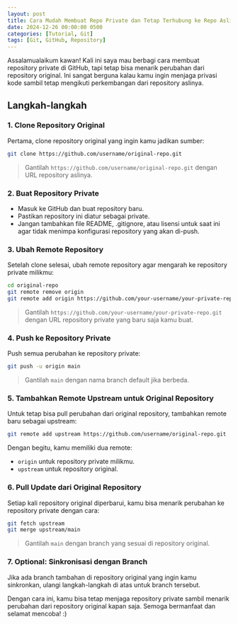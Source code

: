 ```yaml
---
layout: post
title: Cara Mudah Membuat Repo Private dan Tetap Terhubung ke Repo Asli di GitHub
date: 2024-12-26 00:00:00 0500
categories: [Tutorial, Git]
tags: [Git, GitHub, Repository]
---
```


Assalamualaikum kawan! Kali ini saya mau berbagi cara membuat repository private di GitHub, tapi tetap bisa menarik perubahan dari repository original. Ini sangat berguna kalau kamu ingin menjaga privasi kode sambil tetap mengikuti perkembangan dari repository aslinya.

## Langkah-langkah

### 1. Clone Repository Original
Pertama, clone repository original yang ingin kamu jadikan sumber:

```bash
git clone https://github.com/username/original-repo.git
```
> Gantilah `https://github.com/username/original-repo.git` dengan URL repository aslinya.

### 2. Buat Repository Private
- Masuk ke GitHub dan buat repository baru.
- Pastikan repository ini diatur sebagai private.
- Jangan tambahkan file README, .gitignore, atau lisensi untuk saat ini agar tidak menimpa konfigurasi repository yang akan di-push.

### 3. Ubah Remote Repository
Setelah clone selesai, ubah remote repository agar mengarah ke repository private milikmu:

```bash
cd original-repo
git remote remove origin
git remote add origin https://github.com/your-username/your-private-repo.git
```
> Gantilah `https://github.com/your-username/your-private-repo.git` dengan URL repository private yang baru saja kamu buat.

### 4. Push ke Repository Private
Push semua perubahan ke repository private:

```bash
git push -u origin main
```
> Gantilah `main` dengan nama branch default jika berbeda.

### 5. Tambahkan Remote Upstream untuk Original Repository
Untuk tetap bisa pull perubahan dari original repository, tambahkan remote baru sebagai upstream:

```bash
git remote add upstream https://github.com/username/original-repo.git
```

Dengan begitu, kamu memiliki dua remote:
- `origin` untuk repository private milikmu.
- `upstream` untuk repository original.

### 6. Pull Update dari Original Repository
Setiap kali repository original diperbarui, kamu bisa menarik perubahan ke repository private dengan cara:

```bash
git fetch upstream
git merge upstream/main
```
> Gantilah `main` dengan branch yang sesuai di repository original.

### 7. Optional: Sinkronisasi dengan Branch
Jika ada branch tambahan di repository original yang ingin kamu sinkronkan, ulangi langkah-langkah di atas untuk branch tersebut.

Dengan cara ini, kamu bisa tetap menjaga repository private sambil menarik perubahan dari repository original kapan saja. Semoga bermanfaat dan selamat mencoba! :) 